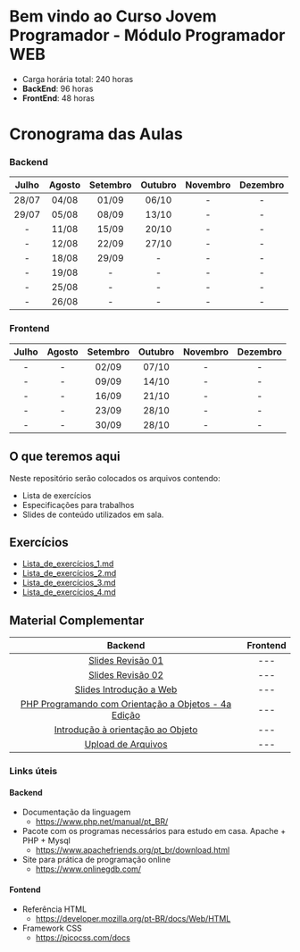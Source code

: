 # Bem vindo ao Curso   Jovem Programador - Módulo Programador WEB  

* Carga horária total: 240 horas
* **BackEnd**: 96 horas
* **FrontEnd**: 48 horas 

# Cronograma das Aulas
### Backend
| Julho |  Agosto | Setembro | Outubro | Novembro | Dezembro |
| :---: | :---: | :---: | :---: | :---: | :---: |
| 28/07 | 04/08 | 01/09 | 06/10 | - | - |
| 29/07 | 05/08 | 08/09 | 13/10 | - | - |
| -     | 11/08 | 15/09 | 20/10 | - | - |
| -     | 12/08 | 22/09 | 27/10 | - | - |
| -     | 18/08 | 29/09 | - | - | - |
| -     | 19/08 | - | - | - | - |
| -     | 25/08 | - | - | - | - |
| -     | 26/08 | - | - | - | - |

### Frontend
| Julho |  Agosto | Setembro | Outubro | Novembro | Dezembro |
| :---: | :---: | :---: | :---: | :---: | :---: |
| - | - | 02/09 | 07/10 | - | - |
| - | - | 09/09 | 14/10 | - | - |
| - | - | 16/09 | 21/10 | - | - |
| - | - | 23/09 | 28/10 | - | - |
| - | - | 30/09 | 28/10 | - | - |


## O que teremos aqui

Neste repositório serão colocados os arquivos contendo:
- Lista de exercícios 
- Especificações para trabalhos
- Slides de conteúdo utilizados em sala.

## Exercícios

- [Lista_de_exercícios_1.md](https://github.com/kohlerricardo/ProgramadorWebSenac/blob/main/Lista_de_exercicios_1.md)
- [Lista_de_exercícios_2.md](https://github.com/kohlerricardo/ProgramadorWebSenac/blob/main/Lista_de_exercicios_2.md)
- [Lista_de_exercícios_3.md](https://github.com/kohlerricardo/ProgramadorWebSenac/blob/main/Lista_de_exercicios_3.md)
- [Lista_de_exercícios_4.md](https://github.com/kohlerricardo/ProgramadorWebSenac/blob/main/Lista_de_exercicios_4.md)

## Material Complementar
| Backend | Frontend |
|:---:|:---:|
|[Slides Revisão 01](https://senacsc754-my.sharepoint.com/:b:/g/personal/ricardo_kohler_prof_sc_senac_br/EaSBPg_xgO5Mlp60gr8emXMBcUNwbGjCD5hbnwWP6EKZfA?e=FTpIZM) |---|
|[Slides Revisão 02](https://senacsc754-my.sharepoint.com/:b:/g/personal/ricardo_kohler_prof_sc_senac_br/EQ6ozBAL6DBAriefSOr9WiUBqnE5rXgSAJnvjl6zEQIi8w?e=WQ2E3i)|---|
|[Slides Introdução a Web](https://senacsc754-my.sharepoint.com/:b:/g/personal/ricardo_kohler_prof_sc_senac_br/EYHbfNmkmElJrX-Kp9VBIsoBwuZvPj0M8mkAf3Ow-xIBmw?e=ulR3Bz)|---|
|[PHP Programando com Orientação a Objetos - 4a Edição](https://annas-archive.org/md5/2c38271faa9a7200d42bbaefef9d74ba)|---|
|[Introdução à orientação ao Objeto](https://senacsc754-my.sharepoint.com/:b:/g/personal/ricardo_kohler_prof_sc_senac_br/ER403hKtcltGvoRGk8ZGRBYBdvNrmOg3l12SI4jD7Utnsg?e=8T7BlZ)|---|
|[Upload de Arquivos](https://senacsc754-my.sharepoint.com/:b:/g/personal/ricardo_kohler_prof_sc_senac_br/ESdg9gtMpgRBvjOjN6-0VX4BcAmzOgNKGpgtw5uh2OcWLA)|---|

### Links úteis
#### Backend
- Documentação da linguagem
    - https://www.php.net/manual/pt_BR/
- Pacote com os programas necessários para estudo em casa. Apache + PHP + Mysql 
    - https://www.apachefriends.org/pt_br/download.html
- Site para prática de programação online
    - https://www.onlinegdb.com/ 

#### Fontend

- Referência HTML
    - https://developer.mozilla.org/pt-BR/docs/Web/HTML
- Framework CSS
    - https://picocss.com/docs
